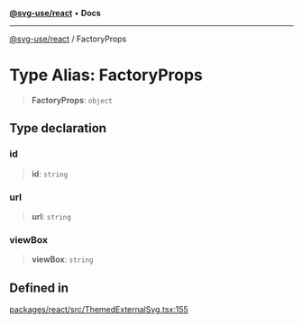 [**@svg-use/react**](../README.md) • **Docs**

---

[@svg-use/react](../README.md) / FactoryProps

# Type Alias: FactoryProps

> **FactoryProps**: `object`

## Type declaration

### id

> **id**: `string`

### url

> **url**: `string`

### viewBox

> **viewBox**: `string`

## Defined in

[packages/react/src/ThemedExternalSvg.tsx:155](https://github.com/fpapado/svg-use/blob/ff656698129b7434fca4a9539e22e83ad215512f/packages/react/src/ThemedExternalSvg.tsx#L155)
